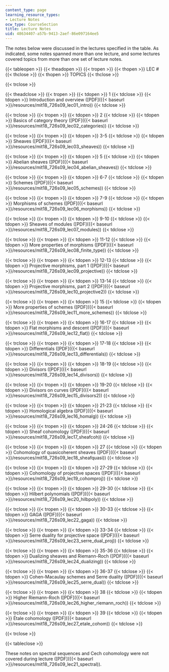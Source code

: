 ```yaml
---
content_type: page
learning_resource_types:
- Lecture Notes
ocw_type: CourseSection
title: Lecture Notes
uid: 48634407-a57b-9413-2aef-86e097164ee5
---
```


The notes below were discussed in the lectures specified in the table. As indicated, some notes spanned more than one lecture, and some lectures covered topics from more than one set of lecture notes.

{{< tableopen >}}
{{< theadopen >}}
{{< tropen >}}
{{< thopen >}}
LEC #
{{< thclose >}}
{{< thopen >}}
TOPICS
{{< thclose >}}

{{< trclose >}}

{{< theadclose >}}
{{< tropen >}}
{{< tdopen >}}
1
{{< tdclose >}}
{{< tdopen >}}
Introduction and overview ([PDF]({{< baseurl >}}/resources/mit18_726s09_lec01_intro))
{{< tdclose >}}

{{< trclose >}}
{{< tropen >}}
{{< tdopen >}}
2
{{< tdclose >}}
{{< tdopen >}}
Basics of category theory ([PDF]({{< baseurl >}}/resources/mit18_726s09_lec02_categories))
{{< tdclose >}}

{{< trclose >}}
{{< tropen >}}
{{< tdopen >}}
3-5
{{< tdclose >}}
{{< tdopen >}}
Sheaves ([PDF]({{< baseurl >}}/resources/mit18_726s09_lec03_sheaves))
{{< tdclose >}}

{{< trclose >}}
{{< tropen >}}
{{< tdopen >}}
5
{{< tdclose >}}
{{< tdopen >}}
Abelian sheaves ([PDF]({{< baseurl >}}/resources/mit18_726s09_lec04_abelian_sheaves))
{{< tdclose >}}

{{< trclose >}}
{{< tropen >}}
{{< tdopen >}}
6-7
{{< tdclose >}}
{{< tdopen >}}
Schemes ([PDF]({{< baseurl >}}/resources/mit18_726s09_lec05_schemes))
{{< tdclose >}}

{{< trclose >}}
{{< tropen >}}
{{< tdopen >}}
7-9
{{< tdclose >}}
{{< tdopen >}}
Morphisms of schemes ([PDF]({{< baseurl >}}/resources/mit18_726s09_lec06_morphisms))
{{< tdclose >}}

{{< trclose >}}
{{< tropen >}}
{{< tdopen >}}
9-10
{{< tdclose >}}
{{< tdopen >}}
Sheaves of modules ([PDF]({{< baseurl >}}/resources/mit18_726s09_lec07_modules))
{{< tdclose >}}

{{< trclose >}}
{{< tropen >}}
{{< tdopen >}}
11-12
{{< tdclose >}}
{{< tdopen >}}
More properties of morphisms ([PDF]({{< baseurl >}}/resources/mit18_726s09_lec08_finite_type))
{{< tdclose >}}

{{< trclose >}}
{{< tropen >}}
{{< tdopen >}}
12-13
{{< tdclose >}}
{{< tdopen >}}
Projective morphisms, part 1 ([PDF]({{< baseurl >}}/resources/mit18_726s09_lec09_projective))
{{< tdclose >}}

{{< trclose >}}
{{< tropen >}}
{{< tdopen >}}
13-14
{{< tdclose >}}
{{< tdopen >}}
Projective morphisms, part 2 ([PDF]({{< baseurl >}}/resources/mit18_726s09_lec10_projective2))
{{< tdclose >}}

{{< trclose >}}
{{< tropen >}}
{{< tdopen >}}
15
{{< tdclose >}}
{{< tdopen >}}
More properties of schemes ([PDF]({{< baseurl >}}/resources/mit18_726s09_lec11_more_schemes))
{{< tdclose >}}

{{< trclose >}}
{{< tropen >}}
{{< tdopen >}}
16-17
{{< tdclose >}}
{{< tdopen >}}
Flat morphisms and descent ([PDF]({{< baseurl >}}/resources/mit18_726s09_lec12_flat))
{{< tdclose >}}

{{< trclose >}}
{{< tropen >}}
{{< tdopen >}}
17-18
{{< tdclose >}}
{{< tdopen >}}
Differentials ([PDF]({{< baseurl >}}/resources/mit18_726s09_lec13_differentials))
{{< tdclose >}}

{{< trclose >}}
{{< tropen >}}
{{< tdopen >}}
18-19
{{< tdclose >}}
{{< tdopen >}}
Divisors ([PDF]({{< baseurl >}}/resources/mit18_726s09_lec14_divisors))
{{< tdclose >}}

{{< trclose >}}
{{< tropen >}}
{{< tdopen >}}
19-20
{{< tdclose >}}
{{< tdopen >}}
Divisors on curves ([PDF]({{< baseurl >}}/resources/mit18_726s09_lec15_divisors2))
{{< tdclose >}}

{{< trclose >}}
{{< tropen >}}
{{< tdopen >}}
21-23
{{< tdclose >}}
{{< tdopen >}}
Homological algebra ([PDF]({{< baseurl >}}/resources/mit18_726s09_lec16_homalg))
{{< tdclose >}}

{{< trclose >}}
{{< tropen >}}
{{< tdopen >}}
24-26
{{< tdclose >}}
{{< tdopen >}}
Sheaf cohomology ([PDF]({{< baseurl >}}/resources/mit18_726s09_lec17_sheafcoh))
{{< tdclose >}}

{{< trclose >}}
{{< tropen >}}
{{< tdopen >}}
27
{{< tdclose >}}
{{< tdopen >}}
Cohomology of quasicoherent sheaves ([PDF]({{< baseurl >}}/resources/mit18_726s09_lec18_sheafquasi))
{{< tdclose >}}

{{< trclose >}}
{{< tropen >}}
{{< tdopen >}}
27-29
{{< tdclose >}}
{{< tdopen >}}
Cohomology of projective spaces ([PDF]({{< baseurl >}}/resources/mit18_726s09_lec19_cohomproj))
{{< tdclose >}}

{{< trclose >}}
{{< tropen >}}
{{< tdopen >}}
29-30
{{< tdclose >}}
{{< tdopen >}}
Hilbert polynomials ([PDF]({{< baseurl >}}/resources/mit18_726s09_lec20_hilbpoly))
{{< tdclose >}}

{{< trclose >}}
{{< tropen >}}
{{< tdopen >}}
30-33
{{< tdclose >}}
{{< tdopen >}}
GAGA ([PDF]({{< baseurl >}}/resources/mit18_726s09_lec22_gaga))
{{< tdclose >}}

{{< trclose >}}
{{< tropen >}}
{{< tdopen >}}
33-34
{{< tdclose >}}
{{< tdopen >}}
Serre duality for projective space ([PDF]({{< baseurl >}}/resources/mit18_726s09_lec23_serre_dual_proj))
{{< tdclose >}}

{{< trclose >}}
{{< tropen >}}
{{< tdopen >}}
35-36
{{< tdclose >}}
{{< tdopen >}}
Dualizing sheaves and Riemann-Roch ([PDF]({{< baseurl >}}/resources/mit18_726s09_lec24_dualizing))
{{< tdclose >}}

{{< trclose >}}
{{< tropen >}}
{{< tdopen >}}
36-37
{{< tdclose >}}
{{< tdopen >}}
Cohen-Macaulay schemes and Serre duality ([PDF]({{< baseurl >}}/resources/mit18_726s09_lec25_serre_dual))
{{< tdclose >}}

{{< trclose >}}
{{< tropen >}}
{{< tdopen >}}
38
{{< tdclose >}}
{{< tdopen >}}
Higher Riemann-Roch ([PDF]({{< baseurl >}}/resources/mit18_726s09_lec26_higher_riemann_roch))
{{< tdclose >}}

{{< trclose >}}
{{< tropen >}}
{{< tdopen >}}
39
{{< tdclose >}}
{{< tdopen >}}
Étale cohomology ([PDF]({{< baseurl >}}/resources/mit18_726s09_lec27_etale_cohom))
{{< tdclose >}}

{{< trclose >}}

{{< tableclose >}}

These notes on spectral sequences and Cech cohomology were not covered during lecture ([PDF]({{< baseurl >}}/resources/mit18_726s09_lec21_spectral)).